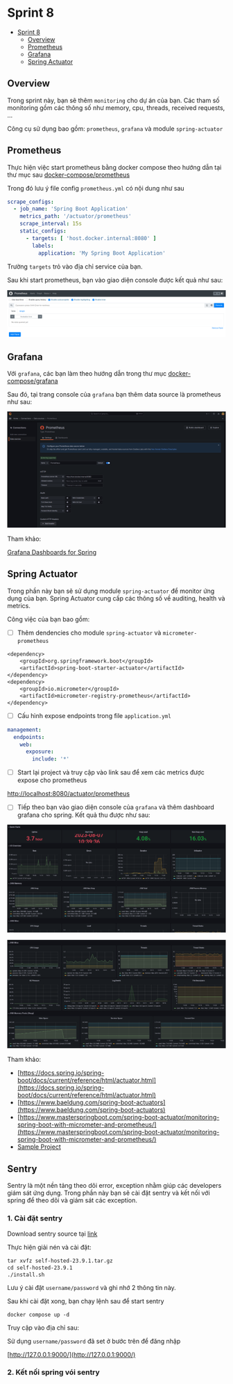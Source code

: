 # Sprint 8

<!-- TOC -->
* [Sprint 8](#sprint-8)
  * [Overview](#overview)
  * [Prometheus](#prometheus)
  * [Grafana](#grafana)
  * [Spring Actuator](#spring-actuator)
<!-- TOC -->

## Overview

Trong sprint này, bạn sẽ thêm `monitoring` cho dự án của bạn. Các tham số monitoring gồm các thông số như memory, cpu,
threads, received requests, ...

Công cụ sử dụng bao gồm: `prometheus`, `grafana` và module `spring-actuator`

## Prometheus

Thực hiện việc start prometheus bằng docker compose theo hướng dẫn tại thư mục sau
[docker-compose/prometheus](../../source/docker-compose/prometheus)

Trong đó lưu ý file config `prometheus.yml` có nội dung như sau

```yml
scrape_configs:
  - job_name: 'Spring Boot Application'
    metrics_path: '/actuator/prometheus'
    scrape_interval: 15s
    static_configs:
      - targets: [ 'host.docker.internal:8080' ]
        labels:
          application: 'My Spring Boot Application'
```

Trường `targets` trỏ vào địa chỉ service của bạn.

Sau khi start prometheus, bạn vào giao diện console được kết quả như sau:

![](img/prometheus.png)

## Grafana

Với `grafana`, các bạn làm theo hướng dẫn trong thư mục [docker-compose/grafana](../../source/docker-compose/grafana)

Sau đó, tại trang console của `grafana` bạn thêm data source là prometheus như sau:

![](img/grafana.png)

Tham khảo:

[Grafana Dashboards for Spring](https://grafana.com/grafana/dashboards/?search=spring)

## Spring Actuator

Trong phần này bạn sẽ sử dụng module `spring-actuator` để monitor ứng dụng của bạn. Spring Actuator cung cấp các thông
số về auditing, health và metrics.

Công việc của bạn bao gồm:

- [ ] Thêm dendencies cho module `spring-actuator` và `micrometer-prometheus`

```
<dependency>
    <groupId>org.springframework.boot</groupId>
    <artifactId>spring-boot-starter-actuator</artifactId>
</dependency>
<dependency>
    <groupId>io.micrometer</groupId>
    <artifactId>micrometer-registry-prometheus</artifactId>
</dependency>
```

- [ ] Cấu hình expose endpoints trong file `application.yml`

```yml
management:
  endpoints:
    web:
      exposure:
        include: '*'
```

- [ ] Start lại project và truy cập vào link sau để xem các metrics được expose cho prometheus

[http://localhost:8080/actuator/prometheus](http://localhost:8080/actuator/prometheus)

- [ ] Tiếp theo bạn vào giao diện console của `grafana` và thêm dashboard grafana cho spring. Kết quả thu được như sau:

![](img/grafana_dashboard_1.png)

![](img/grafana_dashboard_2.png)

Tham khảo:

- [https://docs.spring.io/spring-boot/docs/current/reference/html/actuator.html](https://docs.spring.io/spring-boot/docs/current/reference/html/actuator.html)
- [https://www.baeldung.com/spring-boot-actuators](https://www.baeldung.com/spring-boot-actuators)
- [https://www.masterspringboot.com/spring-boot-actuator/monitoring-spring-boot-with-micrometer-and-prometheus/](https://www.masterspringboot.com/spring-boot-actuator/monitoring-spring-boot-with-micrometer-and-prometheus/)
- [Sample Project](../../source/sample-project)

## Sentry

Sentry là một nền tảng theo dõi error, exception nhằm giúp các developers giám sát ứng dụng. Trong phần này bạn sẽ cài 
đặt sentry và kết nối với spring để theo dõi và giám sát các exception.

### 1. Cài đặt sentry

Download sentry source tại [link](https://github.com/getsentry/self-hosted/archive/refs/tags/23.9.1.tar.gz)

Thực hiện giải nén và cài đặt:

```shell
tar xvfz self-hosted-23.9.1.tar.gz
cd self-hosted-23.9.1
./install.sh
```
Lưu ý cài đặt `username/password` và ghi nhớ 2 thông tin này.

Sau khi cài đặt xong, bạn chạy lệnh sau để start sentry

```shell
docker compose up -d
```

Truy cập vào địa chỉ sau:

Sử dụng `username/password` đã set ở bước trên để đăng nhập

[http://127.0.0.1:9000/](http://127.0.0.1:9000/)

### 2. Kết nối spring vói sentry

